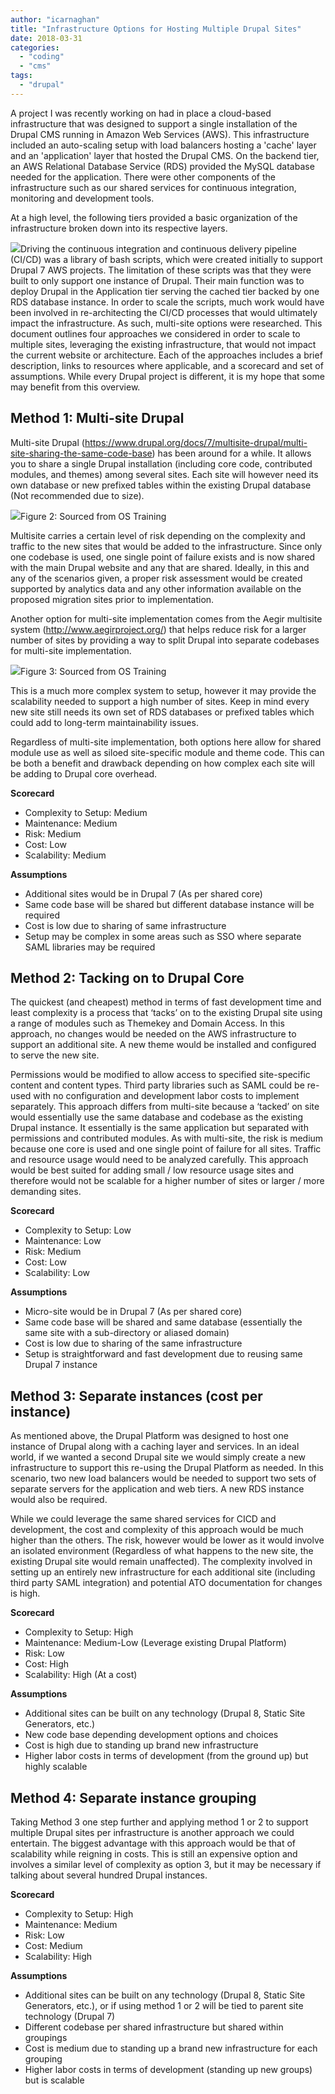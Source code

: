 ```yaml
---
author: "icarnaghan"
title: "Infrastructure Options for Hosting Multiple Drupal Sites"
date: 2018-03-31
categories: 
  - "coding"
  - "cms"
tags: 
  - "drupal"
---
```


A project I was recently working on had in place a cloud-based infrastructure that was designed to support a single installation of the Drupal CMS running in Amazon Web Services (AWS). This infrastructure included an auto-scaling setup with load balancers hosting a 'cache' layer and an 'application' layer that hosted the Drupal CMS. On the backend tier, an AWS Relational Database Service (RDS) provided the MySQL database needed for the application. There were other components of the infrastructure such as our shared services for continuous integration, monitoring and development tools.

At a high level, the following tiers provided a basic organization of the infrastructure broken down into its respective layers.

 ![](images/tiers-300x129.png)Driving the continuous integration and continuous delivery pipeline (CI/CD) was a library of bash scripts, which were created initially to support Drupal 7 AWS projects. The limitation of these scripts was that they were built to only support one instance of Drupal. Their main function was to deploy Drupal in the Application tier serving the cached tier backed by one RDS database instance. In order to scale the scripts, much work would have been involved in re-architecting the CI/CD processes that would ultimately impact the infrastructure. As such, multi-site options were researched. This document outlines four approaches we considered in order to scale to multiple sites, leveraging the existing infrastructure, that would not impact the current website or architecture. Each of the approaches includes a brief description, links to resources where applicable, and a scorecard and set of assumptions. While every Drupal project is different, it is my hope that some may benefit from this overview.

## Method 1: Multi-site Drupal

Multi-site Drupal (https://www.drupal.org/docs/7/multisite-drupal/multi-site-sharing-the-same-code-base) has been around for a while. It allows you to share a single Drupal installation (including core code, contributed modules, and themes) among several sites. Each site will however need its own database or new prefixed tables within the existing Drupal database (Not recommended due to size).

 ![](images/simple-multisite-300x230.png)Figure 2: Sourced from OS Training

Multisite carries a certain level of risk depending on the complexity and traffic to the new sites that would be added to the infrastructure. Since only one codebase is used, one single point of failure exists and is now shared with the main Drupal website and any that are shared. Ideally, in this and any of the scenarios given, a proper risk assessment would be created supported by analytics data and any other information available on the proposed migration sites prior to implementation.

Another option for multi-site implementation comes from the Aegir multisite system (http://www.aegirproject.org/) that helps reduce risk for a larger number of sites by providing a way to split Drupal into separate codebases for multi-site implementation.

 ![](images/aegir-multisite-300x158.png)Figure 3: Sourced from OS Training

This is a much more complex system to setup, however it may provide the scalability needed to support a high number of sites. Keep in mind every new site still needs its own set of RDS databases or prefixed tables which could add to long-term maintainability issues.

Regardless of multi-site implementation, both options here allow for shared module use as well as siloed site-specific module and theme code. This can be both a benefit and drawback depending on how complex each site will be adding to Drupal core overhead.

**Scorecard**

- Complexity to Setup: Medium
- Maintenance: Medium
- Risk: Medium
- Cost: Low
- Scalability: Medium

**Assumptions**

- Additional sites would be in Drupal 7 (As per shared core)
- Same code base will be shared but different database instance will be required
- Cost is low due to sharing of same infrastructure
- Setup may be complex in some areas such as SSO where separate SAML libraries may be required

## Method 2: Tacking on to Drupal Core

The quickest (and cheapest) method in terms of fast development time and least complexity is a process that ‘tacks’ on to the existing Drupal site using a range of modules such as Themekey and Domain Access. In this approach, no changes would be needed on the AWS infrastructure to support an additional site. A new theme would be installed and configured to serve the new site.

Permissions would be modified to allow access to specified site-specific content and content types. Third party libraries such as SAML could be re-used with no configuration and development labor costs to implement separately. This approach differs from multi-site because a ‘tacked’ on site would essentially use the same database and codebase as the existing Drupal instance. It essentially is the same application but separated with permissions and contributed modules. As with multi-site, the risk is medium because one core is used and one single point of failure for all sites. Traffic and resource usage would need to be analyzed carefully. This approach would be best suited for adding small / low resource usage sites and therefore would not be scalable for a higher number of sites or larger / more demanding sites.

**Scorecard**

- Complexity to Setup: Low
- Maintenance: Low
- Risk: Medium
- Cost: Low
- Scalability: Low

**Assumptions**

- Micro-site would be in Drupal 7 (As per shared core)
- Same code base will be shared and same database (essentially the same site with a sub-directory or aliased domain)
- Cost is low due to sharing of the same infrastructure
- Setup is straightforward and fast development due to reusing same Drupal 7 instance

## Method 3: Separate instances (cost per instance)

As mentioned above, the Drupal Platform was designed to host one instance of Drupal along with a caching layer and services. In an ideal world, if we wanted a second Drupal site we would simply create a new infrastructure to support this re-using the Drupal Platform as needed. In this scenario, two new load balancers would be needed to support two sets of separate servers for the application and web tiers. A new RDS instance would also be required.

While we could leverage the same shared services for CICD and development, the cost and complexity of this approach would be much higher than the others. The risk, however would be lower as it would involve an isolated environment (Regardless of what happens to the new site, the existing Drupal site would remain unaffected). The complexity involved in setting up an entirely new infrastructure for each additional site (including third party SAML integration) and potential ATO documentation for changes is high.

**Scorecard**

- Complexity to Setup: High
- Maintenance: Medium-Low (Leverage existing Drupal Platform)
- Risk: Low
- Cost: High
- Scalability: High (At a cost)

**Assumptions**

- Additional sites can be built on any technology (Drupal 8, Static Site Generators, etc.)
- New code base depending development options and choices
- Cost is high due to standing up brand new infrastructure
- Higher labor costs in terms of development (from the ground up) but highly scalable

## Method 4: Separate instance grouping

Taking Method 3 one step further and applying method 1 or 2 to support multiple Drupal sites per infrastructure is another approach we could entertain. The biggest advantage with this approach would be that of scalability while reigning in costs. This is still an expensive option and involves a similar level of complexity as option 3, but it may be necessary if talking about several hundred Drupal instances.

**Scorecard**

- Complexity to Setup: High
- Maintenance: Medium
- Risk: Low
- Cost: Medium
- Scalability: High

**Assumptions**

- Additional sites can be built on any technology (Drupal 8, Static Site Generators, etc.), or if using method 1 or 2 will be tied to parent site technology (Drupal 7)
- Different codebase per shared infrastructure but shared within groupings
- Cost is medium due to standing up a brand new infrastructure for each grouping
- Higher labor costs in terms of development (standing up new groups) but is scalable
